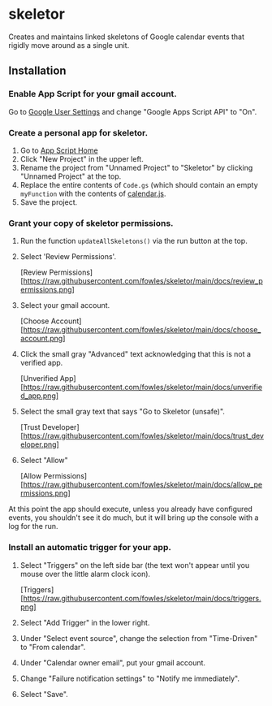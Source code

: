 # skeletor

Creates and maintains linked skeletons of Google calendar events that rigidly
move around as a single unit.

## Installation

### Enable App Script for your gmail account.

Go to [Google User Settings](https://script.google.com/home/usersettings) and
change "Google Apps Script API" to "On".

### Create a personal app for skeletor.

1. Go to [App Script Home](https://script.google.com/home)
2. Click "New Project" in the upper left.
3. Rename the project from "Unnamed Project" to "Skeletor" by clicking "Unnamed
   Project" at the top.
4. Replace the entire contents of `Code.gs` (which should contain an empty
   `myFunction` with the contents of
   [calendar.js](https://raw.githubusercontent.com/fowles/skeletor/main/calendar.js).
5. Save the project.

### Grant your copy of skeletor permissions.

1. Run the function `updateAllSkeletons()` via the run button at the top.
2. Select 'Review Permissions'.

    [Review Permissions][https://raw.githubusercontent.com/fowles/skeletor/main/docs/review_permissions.png]

3. Select your gmail account.

    [Choose Account][https://raw.githubusercontent.com/fowles/skeletor/main/docs/choose_account.png]

4. Click the small gray "Advanced" text acknowledging that this is not a
   verified app.

    [Unverified App][https://raw.githubusercontent.com/fowles/skeletor/main/docs/unverified_app.png]

5. Select the small gray text that says "Go to Skeletor (unsafe)".

    [Trust Developer][https://raw.githubusercontent.com/fowles/skeletor/main/docs/trust_developer.png]

6. Select "Allow"

    [Allow Permissions][https://raw.githubusercontent.com/fowles/skeletor/main/docs/allow_permissions.png]

At this point the app should execute, unless you already have configured events,
you shouldn't see it do much, but it will bring up the console with a log for
the run.

### Install an automatic trigger for your app.

1. Select "Triggers" on the left side bar (the text won't appear until you mouse
   over the little alarm clock icon).

    [Triggers][https://raw.githubusercontent.com/fowles/skeletor/main/docs/triggers.png]

2. Select "Add Trigger" in the lower right.
3. Under "Select event source", change the selection from "Time-Driven" to "From
   calendar".
4. Under "Calendar owner email", put your gmail account.
5. Change "Failure notification settings" to "Notify me immediately".
5. Select "Save".

